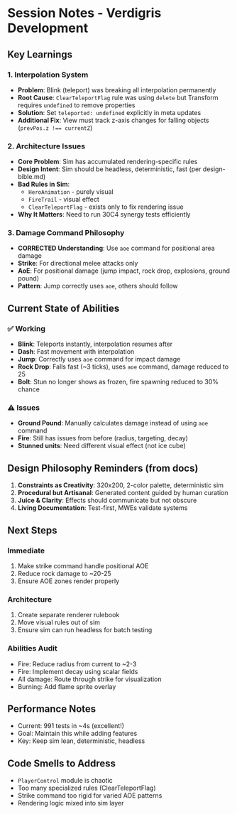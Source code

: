 # Session Notes - Verdigris Development

## Key Learnings

### 1. Interpolation System
- **Problem**: Blink (teleport) was breaking all interpolation permanently
- **Root Cause**: `ClearTeleportFlag` rule was using `delete` but Transform requires `undefined` to remove properties
- **Solution**: Set `teleported: undefined` explicitly in meta updates
- **Additional Fix**: View must track z-axis changes for falling objects (`prevPos.z !== currentZ`)

### 2. Architecture Issues
- **Core Problem**: Sim has accumulated rendering-specific rules
- **Design Intent**: Sim should be headless, deterministic, fast (per design-bible.md)
- **Bad Rules in Sim**:
  - `HeroAnimation` - purely visual
  - `FireTrail` - visual effect
  - `ClearTeleportFlag` - exists only to fix rendering issue
- **Why It Matters**: Need to run 30C4 synergy tests efficiently

### 3. Damage Command Philosophy  
- **CORRECTED Understanding**: Use `aoe` command for positional area damage
- **Strike**: For directional melee attacks only
- **AoE**: For positional damage (jump impact, rock drop, explosions, ground pound)
- **Pattern**: Jump correctly uses `aoe`, others should follow

## Current State of Abilities

### ✅ Working
- **Blink**: Teleports instantly, interpolation resumes after
- **Dash**: Fast movement with interpolation  
- **Jump**: Correctly uses `aoe` command for impact damage
- **Rock Drop**: Falls fast (~3 ticks), uses `aoe` command, damage reduced to 25
- **Bolt**: Stun no longer shows as frozen, fire spawning reduced to 30% chance

### ⚠️ Issues
- **Ground Pound**: Manually calculates damage instead of using `aoe` command
- **Fire**: Still has issues from before (radius, targeting, decay)
- **Stunned units**: Need different visual effect (not ice cube)

## Design Philosophy Reminders (from docs)

1. **Constraints as Creativity**: 320x200, 2-color palette, deterministic sim
2. **Procedural but Artisanal**: Generated content guided by human curation
3. **Juice & Clarity**: Effects should communicate but not obscure
4. **Living Documentation**: Test-first, MWEs validate systems

## Next Steps

### Immediate
1. Make strike command handle positional AOE
2. Reduce rock damage to ~20-25
3. Ensure AOE zones render properly

### Architecture 
1. Create separate renderer rulebook
2. Move visual rules out of sim
3. Ensure sim can run headless for batch testing

### Abilities Audit
- Fire: Reduce radius from current to ~2-3
- Fire: Implement decay using scalar fields
- All damage: Route through strike for visualization
- Burning: Add flame sprite overlay

## Performance Notes
- Current: 991 tests in ~4s (excellent!)
- Goal: Maintain this while adding features
- Key: Keep sim lean, deterministic, headless

## Code Smells to Address
- `PlayerControl` module is chaotic
- Too many specialized rules (ClearTeleportFlag)
- Strike command too rigid for varied AOE patterns
- Rendering logic mixed into sim layer